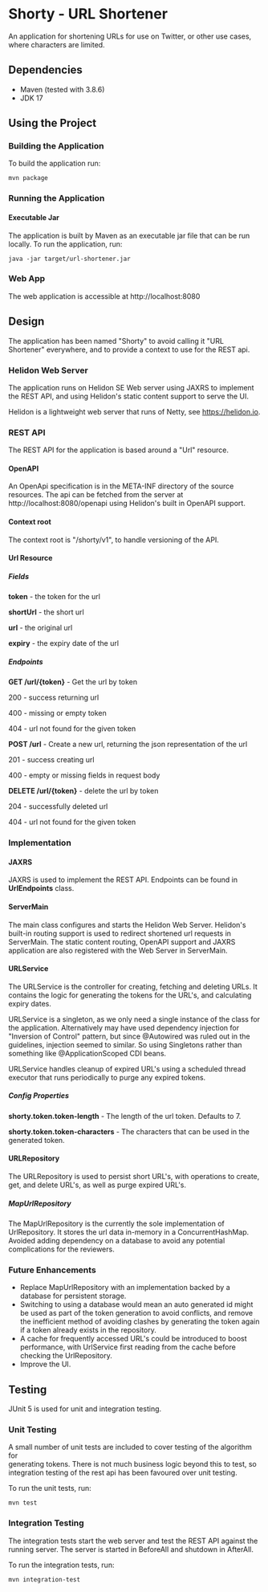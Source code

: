 # Shorty - URL Shortener
An application for shortening URLs for use on Twitter, or other use cases, 
where characters are limited.

## Dependencies
- Maven (tested with 3.8.6)
- JDK 17

## Using the Project

### Building the Application
To build the application run:
```
mvn package
```

### Running the Application
#### Executable Jar
The application is built by Maven as an executable jar file that can be run 
locally. To run the application, run:
```
java -jar target/url-shortener.jar
```

### Web App
The web application is accessible at http://localhost:8080

## Design
The application has been named "Shorty" to avoid calling it "URL Shortener" 
everywhere, and to provide a context to use for the REST api.

### Helidon Web Server
The application runs on Helidon SE Web server using JAXRS to implement the 
REST API, and using Helidon's static content support to serve the UI.

Helidon is a lightweight web server that runs of Netty, see https://helidon.io.

### REST API
The REST API for the application is based around a "Url" resource.

#### OpenAPI
An OpenApi specification is in the META-INF directory of the source resources.
The api can be fetched from the server at http://localhost:8080/openapi using 
Helidon's built in OpenAPI support.

#### Context root
The context root is "/shorty/v1", to handle versioning of the API.

#### Url Resource
##### Fields
**token** - the token for the url

**shortUrl** - the short url

**url** - the original url

**expiry** - the expiry date of the url

##### Endpoints
**GET /url/{token}** - Get the url by token

200 - success returning url

400 - missing or empty token

404 - url not found for the given token

**POST /url** - Create a new url, returning the json representation of the url

201 - success creating url

400 - empty or missing fields in request body

**DELETE /url/{token}** - delete the url by token

204 - successfully deleted url

404 - url not found for the given token

### Implementation

#### JAXRS
JAXRS is used to implement the REST API. Endpoints can be found in **UrlEndpoints** class.

#### ServerMain
The main class configures and starts the Helidon Web Server. Helidon's built-in 
routing support is used to redirect shortened url requests in ServerMain. The 
static content routing, OpenAPI support and JAXRS application are also registered with the Web 
Server in ServerMain.

#### URLService
The URLService is the controller for creating, fetching and deleting URLs. It 
contains the logic for generating the tokens for the URL's, and calculating 
expiry dates.

URLService is a singleton, as we only need a single instance of the class for 
the application. Alternatively may have used dependency injection for "Inversion 
of Control" pattern, but since @Autowired was ruled out in the guidelines, 
injection seemed to similar. So using Singletons rather than something like
@ApplicationScoped CDI beans.

URLService handles cleanup of expired URL's using a scheduled thread executor 
that runs periodically to purge any expired tokens.

##### Config Properties
**shorty.token.token-length** - The length of the url token. Defaults to 7.

**shorty.token.token-characters** - The characters that can be used in the generated token.

#### URLRepository
The URLRepository is used to persist short URL's, with operations to create, 
get, and delete URL's, as well as purge expired URL's.

##### MapUrlRepository
The MapUrlRepository is the currently the sole implementation of UrlRepository.
It stores the url data in-memory in a ConcurrentHashMap. Avoided adding dependency 
on a database to avoid any potential complications for the reviewers.

### Future Enhancements
- Replace MapUrlRepository with an implementation backed by a database for 
persistent storage.
- Switching to using a database would mean an auto generated id might be used 
as part of the token generation to avoid conflicts, and remove the inefficient 
method of avoiding clashes by generating the token again if a token already 
exists in the repository.
- A cache for frequently accessed URL's could be introduced to boost performance, 
with UrlService first reading from the cache before checking the UrlRepository.
- Improve the UI.

## Testing
JUnit 5 is used for unit and integration testing.

### Unit Testing
A small number of unit tests are included to cover testing of the algorithm for  
generating tokens. There is not much business logic beyond this to test, so 
integration testing of the rest api has been favoured over unit testing.

To run the unit tests, run:
```
mvn test
```

### Integration Testing
The integration tests start the web server and test the REST API against the 
running server. The server is started in BeforeAll and shutdown in AfterAll.

To run the integration tests, run:
```
mvn integration-test
```
